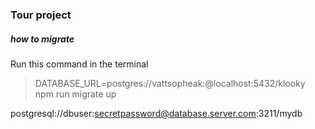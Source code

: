 ### Tour project

##### how to migrate 

Run this command in the terminal
> DATABASE_URL=postgres://vattsopheak:@localhost:5432/klooky npm run migrate up

postgresql://dbuser:secretpassword@database.server.com:3211/mydb
